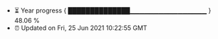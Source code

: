 - ⏳ Year progress { ██████████████▁▁▁▁▁▁▁▁▁▁▁▁▁▁▁▁ } 48.06 %
- ⏰ Updated on Fri, 25 Jun 2021 10:22:55 GMT

